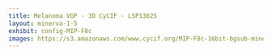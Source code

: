 ```yaml
---
title: Melanoma VGP - 3D CyCIF - LSP13625
layout: minerva-1-5
exhibit: config-MIP-F8c
images: https://s3.amazonaws.com/www.cycif.org/MIP-F8c-16bit-bgsub-minerva
---
```


